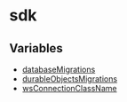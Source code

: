 # sdk

## Variables

- [databaseMigrations](variables/databaseMigrations.md)
- [durableObjectsMigrations](variables/durableObjectsMigrations.md)
- [wsConnectionClassName](variables/wsConnectionClassName.md)
